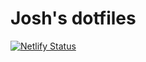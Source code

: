 # Josh's dotfiles

[![Netlify Status](https://api.netlify.com/api/v1/badges/44bc1f7c-c4ec-4b69-876e-8ee02e308264/deploy-status)](https://app.netlify.com/sites/joshs-dotfiles/deploys)

